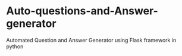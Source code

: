 # Auto-questions-and-Answer-generator
Automated Question and Answer Generator using Flask framework in python
